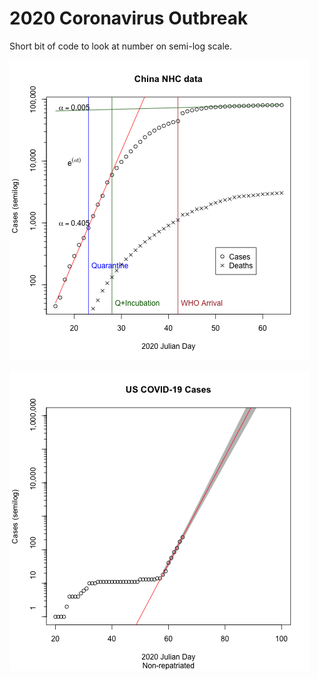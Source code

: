 # 2020 Coronavirus Outbreak

Short bit of code to look at number on semi-log scale.


![China Data](./China.png)

![US Data](./us.png)
